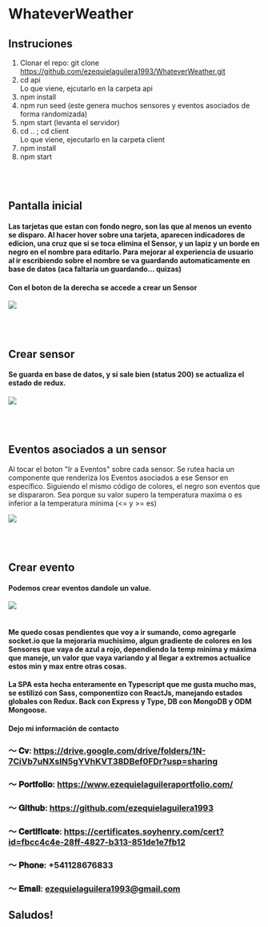 # WhateverWeather

## Instruciones

1) Clonar el repo: git clone https://github.com/ezequielaguilera1993/WhateverWeather.git
2) cd api <div>Lo que viene, ejcutarlo en la carpeta api</div>
3) npm install
4) npm run seed (este genera muchos sensores y eventos asociados de forma randomizada)
5) npm start (levanta el servidor)
6) cd .. ; cd client <div>Lo que viene, ejecutarlo en la carpeta client</div>
7) npm install
8) npm start

<br/>
<br/>

## Pantalla inicial
#### Las tarjetas que estan con fondo negro, son las que al menos un evento se disparo. Al hacer hover sobre una tarjeta, aparecen indicadores de edicion, una cruz que si se toca elimina el Sensor, y un lapiz y un borde en negro en el nombre para editarlo. Para mejorar al experiencia de usuario al ir escribiendo sobre el nombre se va guardando automaticamente en base de datos (aca faltaría un guardando... quizas)

#### Con el boton de la derecha se accede a crear un Sensor

![](https://i.imgur.com/b4HVP3B.png) 


<br/>
<br/>

## Crear sensor
#### Se guarda en base de datos, y si sale bien (status 200) se actualiza el estado de redux.

![](https://i.imgur.com/rfa98sA.png) 

<br/>
<br/>


## Eventos asociados a un sensor
Al tocar el boton "Ir a Eventos" sobre cada sensor. Se rutea hacia un componente que renderiza los Eventos asociados a ese Sensor en específico. Siguiendo el mismo código de colores, el negro son eventos que se dispararon. Sea porque su valor supero la temperatura maxima o es inferior a la temperatura minima (<= y >= es)

![](https://i.imgur.com/5Cw9G9d.png) 

<br/>
<br/>


## Crear evento
#### Podemos crear eventos dandole un value.

![](https://i.imgur.com/SnRQXiZ.png) 
<br/>
<br/>
#### Me quedo cosas pendientes que voy a ir sumando, como agregarle socket.io que la mejoraria muchisimo, algun gradiente de colores en los Sensores que vaya de azul a rojo, dependiendo la temp minima y máxima que maneje, un valor que vaya variando y al llegar a extremos actualice estos min y max entre otras cosas.
#### La SPA esta hecha enteramente en Typescript que me gusta mucho mas, se estilizó con Sass, componentizo con ReactJs, manejando estados globales con Redux. Back con Express y Type, DB con MongoDB y ODM Mongoose.


#### Dejo mi información de contacto

### ～ 𝐂𝐯: https://drive.google.com/drive/folders/1N-7CiVb7uNXslN5gYVhKVT38DBef0FDr?usp=sharing
### ～ 𝐏𝐨𝐫𝐭𝐟𝐨𝐥𝐢𝐨: https://www.ezequielaguileraportfolio.com/
### ～ 𝐆𝐢𝐭𝐡𝐮𝐛: https://github.com/ezequielaguilera1993
### ～ 𝐂𝐞𝐫𝐭𝐢𝐟𝐢𝐜𝐚𝐭𝐞: https://certificates.soyhenry.com/cert?id=fbcc4c4e-28ff-4827-b313-851de1e7fb12
### ～ 𝐏𝐡𝐨𝐧𝐞: +541128676833
### ～ 𝐄𝐦𝐚𝐢𝐥: ezequielaguilera1993@gmail.com

## Saludos!



